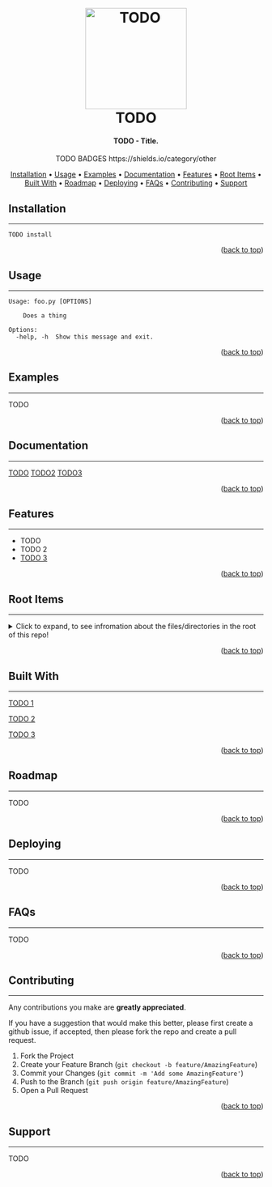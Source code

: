 <div id="top"></div>

<h1 align="center">
  <br>
  <a href="http://www.example.com"><img src="https://foo.png" alt="TODO" width="200"></a>
  <br>
  TODO
  <br>
</h1>

<h4 align="center">TODO - Title.</h4>

<p align="center">
    TODO BADGES
    https://shields.io/category/other
</p>

<p align="center">
  <a href="#installation">Installation</a> • <a href="#usage">Usage</a> • <a href="#examples">Examples</a> • <a href="#documentation">Documentation</a> • <a href="#features">Features</a> • <a href="#root-items">Root Items</a> • <a href="#built-with">Built With</a> • <a href="#roadmap">Roadmap</a> • <a href="#deploying">Deploying</a> • <a href="#faqs">FAQs</a> • <a href="#contributing">Contributing</a> • <a href="#support">Support</a>
</p><!-- SECTION TITLE START ---->

## Installation

<hr>

<!-- SECTION TITLE END ---->
```
TODO install 
```

<p align="right">(<a href="#top">back to top</a>)</p>

<!-- SECTION TITLE START ---->

## Usage

<hr>

<!-- SECTION TITLE END ---->
```
Usage: foo.py [OPTIONS]

    Does a thing

Options:
  -help, -h  Show this message and exit.
```

<p align="right">(<a href="#top">back to top</a>)</p>

<!-- SECTION TITLE START ---->

## Examples

<hr>

<!-- SECTION TITLE END ---->
TODO

<p align="right">(<a href="#top">back to top</a>)</p>

<!-- SECTION TITLE START ---->

## Documentation

<hr>

<!-- SECTION TITLE END ---->
[TODO](http://todo.com)
[TODO2](http://todo.com)
[TODO3](http://todo.com)

<p align="right">(<a href="#top">back to top</a>)</p>

<!-- SECTION TITLE START ---->

## Features

<hr>

<!-- SECTION TITLE END ---->

* TODO
* TODO 2
* [TODO 3]()

<p align="right">(<a href="#top">back to top</a>)</p>

<!-- SECTION TITLE START ---->

## Root Items

<hr>

<!-- SECTION TITLE END ---->
<details>
<summary>Click to expand, to see infromation about the files/directories in the root of this repo!</summary>
<hr>


### .git :file_folder:

The folder that git uses to track all the git files. You should not edit this directly.<hr>

### .gitignore :page_facing_up:

The file which tells git the files to ignore. Ignored files will not be tracking and committed.<hr>

### LICENSE :page_facing_up:

TODO<hr>

### README.md :page_facing_up:

The readme file which says various information about the repository.<hr>

### README_generated.md :page_facing_up:

TODO<hr>

### main.py :page_facing_up:

TODO<hr>

### src :file_folder:

TODO<hr>

### tests :file_folder:

TODO<hr>
</details>

<p align="right">(<a href="#top">back to top</a>)</p>

<!-- SECTION TITLE START ---->

## Built With

<hr>

<!-- SECTION TITLE END ---->
[TODO 1](http://todo.com)

[TODO 2](http://todo.com)

[TODO 3](http://todo.com)

<p align="right">(<a href="#top">back to top</a>)</p>

<!-- SECTION TITLE START ---->

## Roadmap

<hr>

<!-- SECTION TITLE END ---->
TODO

<p align="right">(<a href="#top">back to top</a>)</p>

<!-- SECTION TITLE START ---->

## Deploying

<hr>

<!-- SECTION TITLE END ---->
TODO

<p align="right">(<a href="#top">back to top</a>)</p>

<!-- SECTION TITLE START ---->

## FAQs

<hr>

<!-- SECTION TITLE END ---->
TODO

<p align="right">(<a href="#top">back to top</a>)</p>

<!-- SECTION TITLE START ---->

## Contributing

<hr>

<!-- SECTION TITLE END ---->

Any contributions you make are **greatly appreciated**.

If you have a suggestion that would make this better, please first create a github issue, if accepted, then please fork the repo and create a pull request.

1. Fork the Project
2. Create your Feature Branch (`git checkout -b feature/AmazingFeature`)
3. Commit your Changes (`git commit -m 'Add some AmazingFeature'`)
4. Push to the Branch (`git push origin feature/AmazingFeature`)
5. Open a Pull Request

<p align="right">(<a href="#top">back to top</a>)</p>

<!-- SECTION TITLE START ---->

## Support

<hr>

<!-- SECTION TITLE END ---->
TODO

<p align="right">(<a href="#top">back to top</a>)</p>

